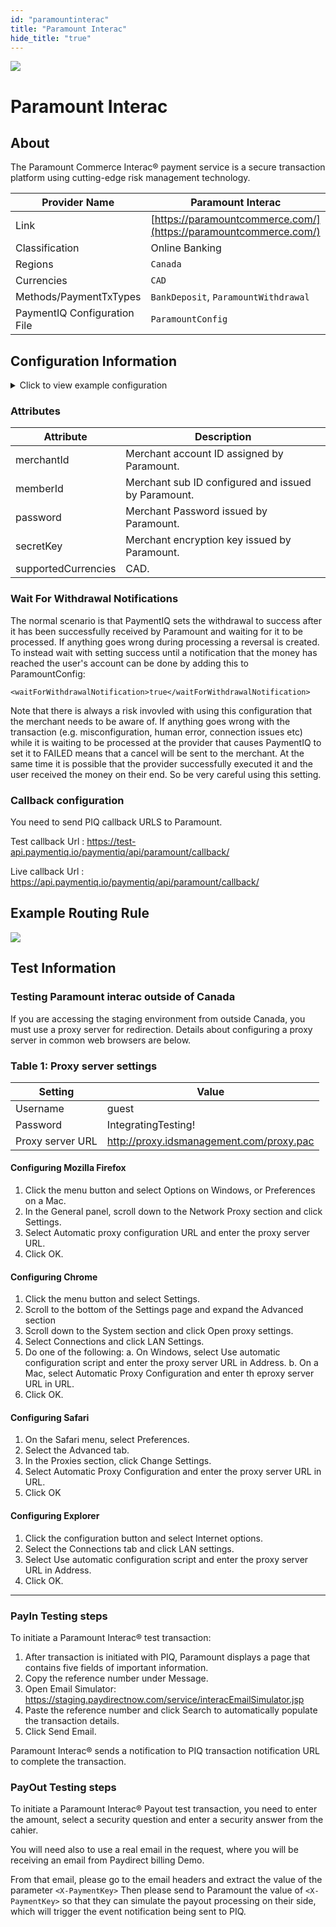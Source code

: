 ```yaml
--- 
id: "paramountinterac" 
title: "Paramount Interac"
hide_title: "true"
---
```

 
![](/img/providers/logos/paramountinteraclogo.png)

# Paramount Interac

## About
The Paramount Commerce Interac® payment service is a secure transaction platform using
cutting-edge risk management technology.

| Provider Name                | Paramount Interac                                                |
|------------------------------|------------------------------------------------------------------|
| Link                         | [https://paramountcommerce.com/](https://paramountcommerce.com/) |
| Classification               | Online Banking                                                   |
| Regions                      | `Canada`                                                         |
| Currencies                   | `CAD`                                                            |
| Methods/PaymentTxTypes       | `BankDeposit`, `ParamountWithdrawal`                             |
| PaymentIQ Configuration File | `ParamountConfig`                                                |

## Configuration Information

<details>
<summary>Click to view example configuration</summary>
<br/>

```xml
<com.devcode.paymentiq.integration.paramountinterac.ParamountConfig>
  <enabled>true</enabled>
<accounts>
    <entry>
     <string>default</string>
     <account>
        <merchantId>???</merchantId>
        <memberId>???</memberId>
        <password>???</password>
        <secretKey>???</secretKey>
        <supportedCurrencies>CAD</supportedCurrencies>
     </account>
    </entry>
  </accounts>  
  <testMode>true</testMode>
  <waitForWithdrawalNotification>false</waitForWithdrawalNotification>
</com.devcode.paymentiq.integration.paramountinterac.ParamountConfig>
```
</details>

### Attributes

| Attribute           | Description                                         |
|---------------------|-----------------------------------------------------|
| merchantId          | Merchant account ID assigned by Paramount.          |
| memberId            | Merchant sub ID configured and issued by Paramount. |
| password            | Merchant Password issued by Paramount.              |
| secretKey           | Merchant encryption key issued by Paramount.        |
| supportedCurrencies | CAD.                                                |


### Wait For Withdrawal Notifications
The normal scenario is that PaymentIQ sets the withdrawal to success after it has been successfully received by Paramount and waiting for it to be processed. If anything goes wrong during processing a reversal is created. To instead wait with setting success until a notification that the money has reached the user's account can be done by adding this to ParamountConfig:

`<waitForWithdrawalNotification>true</waitForWithdrawalNotification>`

Note that there is always a risk invovled with using this configuration that the merchant needs to be aware of. If anything goes wrong with the transaction (e.g. misconfiguration, human error, connection issues etc) while it is waiting to be processed at the provider that causes PaymentIQ to set it to FAILED means that a cancel will be sent to the merchant. At the same time it is possible that the provider successfully executed it and the user received the money on their end. So be very careful using this setting.


### Callback configuration 

You need to send PIQ callback URLS to Paramount.

Test callback Url : https://test-api.paymentiq.io/paymentiq/api/paramount/callback/

Live callback Url : https://api.paymentiq.io/paymentiq/api/paramount/callback/



## Example Routing Rule
![](/img/providers/routing/paramountinterac2.png)

## Test Information

### Testing Paramount interac outside of Canada
If you are accessing the staging environment from outside Canada, you must use a proxy server for redirection. Details about configuring a proxy server in common web browsers are below.

### Table 1: Proxy server settings

| Setting          | Value                                    |
|------------------|------------------------------------------|
| Username         | guest                                    |
| Password         | IntegratingTesting!                      |
| Proxy server URL | http://proxy.idsmanagement.com/proxy.pac |


#### Configuring Mozilla Firefox

1. Click the menu button and select Options on Windows, or Preferences on a Mac.
2. In the General panel, scroll down to the Network Proxy section and click Settings.
3. Select Automatic proxy configuration URL and enter the proxy server URL.
4. Click OK.

#### Configuring Chrome

1. Click the menu button and select Settings.
2. Scroll to the bottom of the Settings page and expand the Advanced section
3. Scroll down to the System section and click Open proxy settings.
4. Select Connections and click LAN Settings.
5. Do one of the following:
    a. On Windows, select Use automatic configuration script and enter the proxy server URL in Address.
    b. On a Mac, select Automatic Proxy Configuration and enter th eproxy server URL in URL.
6. Click OK.

#### Configuring Safari

1. On the Safari menu, select Preferences.
2. Select the Advanced tab.
3. In the Proxies section, click Change Settings.
4. Select Automatic Proxy Configuration and enter the proxy server URL in URL.
5. Click OK

#### Configuring Explorer

1. Click the configuration button and select Internet options.
2. Select the Connections tab and click LAN settings.
3. Select Use automatic configuration script and enter the proxy server URL in Address.
4. Click OK.

---

### PayIn Testing steps

To initiate a Paramount Interac® test transaction:
1. After transaction is initiated with PIQ, Paramount displays a page that contains five fields of important information.
2. Copy the reference number under Message.
3. Open Email Simulator:
     https://staging.paydirectnow.com/service/interacEmailSimulator.jsp
4. Paste the reference number and click Search to automatically populate the transaction details.
5. Click Send Email.

Paramount Interac® sends a notification to PIQ transaction notification URL to complete the transaction.

### PayOut Testing steps

To initiate a Paramount Interac® Payout test transaction, you need to enter the amount, select a security question and enter a security answer from the cahier.

You will need also to use a real email in the request, where you will be receiving an email from Paydirect billing Demo.

From that email, please go to the email headers and extract the value of the parameter `<X-PaymentKey>`
Then please send to Paramount the value of `<X-PaymentKey>` so that they can simulate the payout processing on their side, which will trigger the event notification being sent to PIQ.
